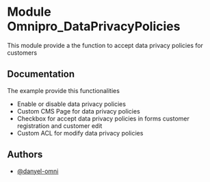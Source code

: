 # Module Omnipro_DataPrivacyPolicies

This module provide a the function to accept data privacy policies for customers

## Documentation

The example provide this functionalities
- Enable or disable data privacy policies
- Custom CMS Page for data privacy policies
- Checkbox for accept data privacy policies in forms customer registration and customer edit
- Custom ACL for modify data privacy policies

## Authors

- [@danyel-omni](https://github.com/danyel-omni)

